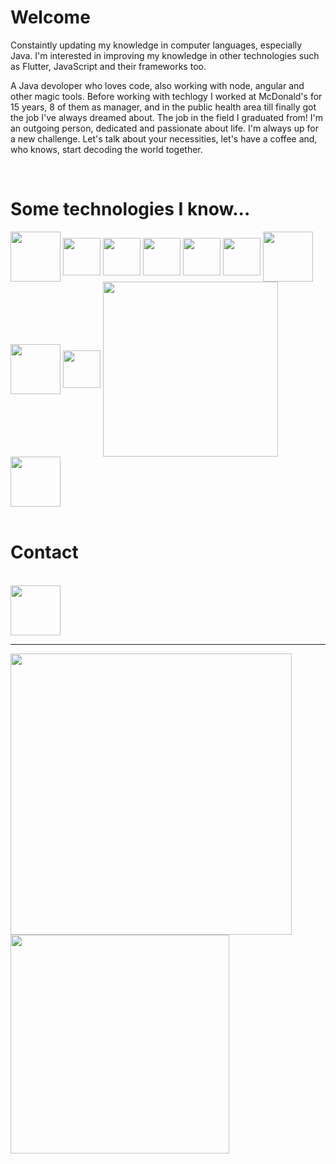 # Welcome

Constaintly updating my knowledge in computer languages, especially Java.  I'm interested in improving my knowledge in other technologies such as Flutter, JavaScript  and their frameworks too.

A Java devoloper who loves code, also working with node, angular and other magic tools.
Before working with techlogy I worked at McDonald's for 15 years, 8 of them as manager, and in the public health area till finally got the job I've always dreamed about. The job in the field I graduated from!
I'm an outgoing person, dedicated and passionate about life. I'm always up for a new challenge.
Let's talk about your necessities, let's have a coffee and, who knows, start decoding the world together.

<br>

# Some technologies I know...

<div>
  <img src="https://cdn.jsdelivr.net/gh/devicons/devicon/icons/java/java-original-wordmark.svg" align="center" heigth="80" width="80"/>
  <img src="https://cdn.jsdelivr.net/gh/devicons/devicon/icons/spring/spring-original.svg" align="center" heigth="60" width="60"/>
  <img src="https://cdn.jsdelivr.net/gh/devicons/devicon/icons/typescript/typescript-original.svg" align="center" heigth="60" width="60"/>
  <img src="https://cdn.jsdelivr.net/gh/devicons/devicon/icons/javascript/javascript-original.svg" align="center" heigth="60" width="60"/>
  <img src="https://cdn.jsdelivr.net/gh/devicons/devicon/icons/angularjs/angularjs-original.svg" align="center" heigth="60" width="60"/>
  <img src="https://cdn.jsdelivr.net/gh/devicons/devicon/icons/vscode/vscode-original.svg" align="center" heigth="60" width="60"/>
  <img src="https://cdn.jsdelivr.net/gh/devicons/devicon/icons/postgresql/postgresql-original-wordmark.svg" align="center" heigth="80" width="80"/>
  <img src="https://cdn.jsdelivr.net/gh/devicons/devicon/icons/nodejs/nodejs-original-wordmark.svg" align="center" heigth="80" width="80"/>
  <img src="https://cdn.jsdelivr.net/gh/devicons/devicon/icons/sequelize/sequelize-original.svg" align="center" heigth="60" width="60"/>
  <img src="https://skillicons.dev/icons?i=prisma,eclipse,postman,express" align="center" heigth="280" width="280"/>
  <img src="https://cdn.jsdelivr.net/gh/devicons/devicon/icons/git/git-original-wordmark.svg" align="center" heigth="80" width="80"/>
</div>
<br>

# Contact

<br>
<a href="https://www.linkedin.com/in/michael-pereira-de-oliveira-99a562146/">
<img src="https://cdn.jsdelivr.net/gh/devicons/devicon/icons/linkedin/linkedin-original.svg" align="center" heigth="30" width="80"/>
</a>
<br>
<hr>
<div>
<img src="https://github-readme-stats.vercel.app/api?username=Mizitoh&show_icons=true&theme=dark" align="center" heigth="80" width="450"/>
     <img src="https://github-readme-stats.vercel.app/api/top-langs/?username=Mizitoh&layout=compact" align="center" heigth="40" width="350"/>
</div>
<br>


